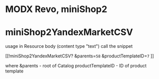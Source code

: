 MODX Revo, miniShop2
==
miniShop2YandexMarketCSV
==

usage in Resource body (content type "text") call the snippet

[[!miniShop2YandexMarketCSV?
&parents=`58`
&productTemplateID=`7`
]]


where &parents - root of Catalog
productTemplateID - ID of product template
